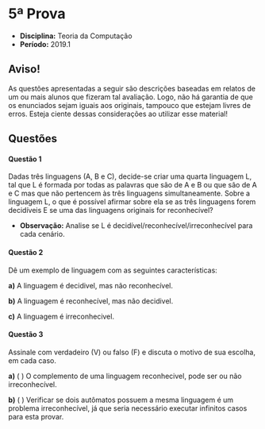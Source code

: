 # 5ª Prova

- **Disciplina:** Teoria da Computação
- **Período:** 2019.1

## Aviso!

As questões apresentadas a seguir são descrições baseadas em relatos de um ou mais alunos que fizeram tal avaliação. Logo, não há garantia de que os enunciados sejam iguais aos originais, tampouco que estejam livres de erros. Esteja ciente dessas considerações ao utilizar esse material!

## Questões

#### Questão 1 

Dadas três linguagens (A, B e C), decide-se criar uma quarta linguagem L, tal que L é formada por todas as palavras que são de A e B ou que são de A e C mas que não pertencem às três linguagens simultaneamente. Sobre a linguagem L, o que é possível afirmar sobre ela se as três linguagens forem decidíveis E se uma das linguagens originais for reconhecível?
- **Observação:** Analise se L é decidível/reconhecível/irreconhecível para cada cenário.

#### Questão 2 

Dê um exemplo de linguagem com as seguintes características:

**a)** A linguagem é decidivel, mas não reconhecível.

**b)** A linguagem é reconhecível, mas não decidivel.

**c)** A linguagem é irreconhecivel.

#### Questão 3

Assinale com verdadeiro (V) ou falso (F) e discuta o motivo de sua escolha, em cada caso.

**a)** ( ) O complemento de uma linguagem reconhecivel, pode ser ou não irreconhecível.

**b)** ( ) Verificar se dois autômatos possuem a mesma linguagem é um problema irreconhecível, já que seria necessário executar infinitos casos para esta provar.
